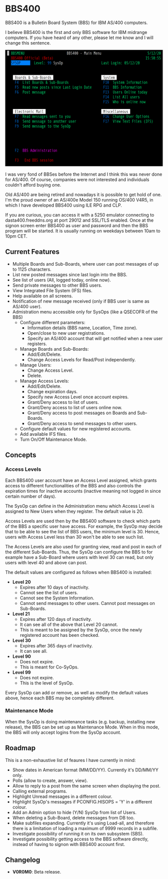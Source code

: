 # BBS400
BBS400 is a Bulletin Board System (BBS) for IBM AS/400 computers.

I believe BBS400 is the first and only BBS software for IBM midrange computers. If you have heard of any other, please let me know and I will change this sentence.

![BBS400](https://github.com/asmCcoder/BBS400/blob/master/screenshots/mainmenu.png "BBS400")

I was very fond of BBSes before the Internet and I think this was never done for AS/400. Of course, companies were not interested and individuals couldn't afford buying one.

Old AS/400 are being retired and nowadays it is possible to get hold of one. I'm the proud owner of an AS/400e Model 150 running OS/400 V4R5, in which I have developed BBS400 using ILE RPG and CLP.

If you are curious, you can access it with a 5250 emulator connecting to dasta400.freeddns.org at port 29012 and SSL/TLS enabled. Once at the signon screen enter BBS400 as user and password and then the BBS program will be started. It is usually running on weekdays between 10am to 10pm CET.

## Current Features

* Multiple Boards and Sub-Boards, where user can post messages of up to 1125 characters.
* List new posted messages since last login into the BBS.
* See list of users (All, logged today, online now).
* Send private messages to other BBS users.
* View Integrated File System (IFS) files.
* Help available on all screens.
* Notification of new message received (only if BBS user is same as AS/400 user).
* Admistration menu accessible only for SysOps (like a QSECOFR of the BBS)
  * Configure different parameters:
    * Information details (BBS name, Location, Time zone).
    * Open/close to new user registrations.
    * Specify an AS/400 account that will get notified when a new user registers.
  * Manage Boards and Sub-Boards:
    * Add/Edit/Delete.
    * Change Access Levels for Read/Post independently.
  * Manage Users:
    * Change Access Level.
    * Delete.
  * Manage Access Levels:
    * Add/Edit/Delete.
    * Change expiration days.
    * Specify new Access Level once account expires.
    * Grant/Deny access to list of users.
    * Grant/Deny access to list of users online now.
    * Grant/Deny access to post messages on Boards and Sub-Boards.
    * Grant/Deny access to send messages to other users.
  * Configure default values for new registered accounts.
  * Add available IFS files.
  * Turn On/Off Maintenance Mode.

## Concepts

### Access Levels

Each BBS400 user account have an Access Level assigned, which grants access to different functionalities of the BBS and also controls the expiration times for inactive accounts (inactive meaning not logged in since certain number of days).
                                                                           
The SysOp can define in the Administration menu which Access Level is assigned to New Users when they register. The default value is 20.
                                                                           
Access Levels are used then by the BBS400 software to check which parts of the BBS a specific user have access. For example, the SysOp may decide that to be able to see the list of BBS users, the minimum level is 30. Hence, users with Access Level less than 30 won't be able to see such list.       

The Access Levels are also used for granting view, read and post in each of the different Sub-Boards. Thus, the SysOp can configure the BBS to for example have a Sub-Board where users with level 30 can read, but only users with level 40 and above can post.                                          
                                                                           
The default values are configured as follows when BBS400 is installed:
                                                                          
* **Level 20**
  * Expires after 10 days of inactivity.
  * Cannot see the list of users.
  * Cannot see the System Information.
  * Cannot send messages to other users. Cannot post messages on Sub-Boards.           
* **Level 21**
  * Expires after 120 days of inactivity.
  * It can see all of the above that Level 20 cannot.
  * This is meant to be assigned by the SysOp, once the newly registered account has been checked.
* **Level 30**
  * Expires after 365 days of inactivity.
  * It can see all.
* **Level 90**
  * Does not expire.
  * This is meant for Co-SyOps.
* **Level 99**
  * Does not expire.
  * This is the level of SysOp.
                                                                             
Every SysOp can add or remove, as well as modify the default values above, hence each BBS may be completely different.

### Maintenance Mode

When the SysOp is doing maintenance tasks (e.g. backup, installing new release), the BBS can be set up as Maintenance Mode. When in this mode, the BBS will only accept logins from the SysOp account.

## Roadmap

This is a non-exhaustive list of feaures I have currently in mind:

* Show dates in American format (MM/DD/YY). Currently it's DD/MM/YY only.
* Polls (allow to create, answer, view).
* Allow to reply to a post from the same screen when displaying the post.
* Calling external programs.
* Highlight Unread messages in a different colour.
* Highlight SysOp's messages if PCONFIG.HISOPS = 'Y' in a different colour.
* Add an Admin option to hide (Y/N) SysOp from list of Users.
* When deleting a Sub-Board, delete messages from DB too.
* Make subfiles expanding. Currently it's using Load-all, and therefore there is a limitation of loading a maximum of 9999 records in a subfile.
* Investigate possibility of running it on its own subsystem (SBS).
* Investigate possibility getting access to the BBS software directly, instead of having to signon with BBS400 account first.

## Changelog
                                                                           
* **V0R0M0**: Beta release.